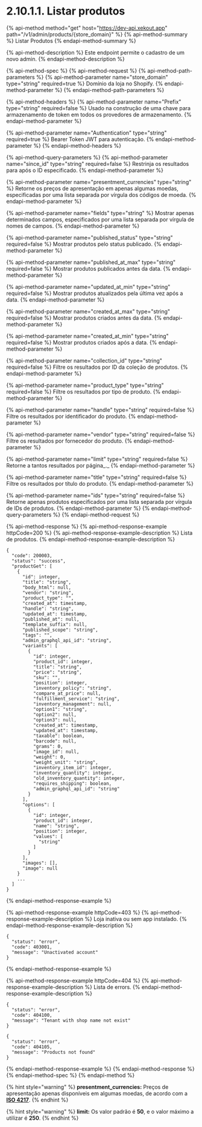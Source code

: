 # 2.10.1.1. Listar produtos

{% api-method method="get" host="https://dev-api.xekout.app" path="/v1/admin/products/{store\_domain}" %}
{% api-method-summary %}
Listar Produtos
{% endapi-method-summary %}

{% api-method-description %}
Este endpoint permite o cadastro de um novo admin.
{% endapi-method-description %}

{% api-method-spec %}
{% api-method-request %}
{% api-method-path-parameters %}
{% api-method-parameter name="store\_domain" type="string" required=true %}
Domínio da loja no Shopify.
{% endapi-method-parameter %}
{% endapi-method-path-parameters %}

{% api-method-headers %}
{% api-method-parameter name="Prefix" type="string" required=false %}
Usado na construção de uma chave para armazenamento de token em todos os provedores de armazenamento.
{% endapi-method-parameter %}

{% api-method-parameter name="Authentication" type="string" required=true %}
Bearer Token JWT para autenticação.
{% endapi-method-parameter %}
{% endapi-method-headers %}

{% api-method-query-parameters %}
{% api-method-parameter name="since\_id" type="string" required=false %}
Restrinja os resultados para após o ID especificado.
{% endapi-method-parameter %}

{% api-method-parameter name="presentment\_currencies" type="string" %}
Retorne os preços de apresentação em apenas algumas moedas, especificadas por uma lista separada por vírgula dos códigos de moeda.
{% endapi-method-parameter %}

{% api-method-parameter name="fields" type="string" %}
Mostrar apenas determinados campos, especificados por uma lista separada por vírgula de nomes de campos.
{% endapi-method-parameter %}

{% api-method-parameter name="published\_status" type="string" required=false %}
Mostrar produtos pelo status publicado.
{% endapi-method-parameter %}

{% api-method-parameter name="published\_at\_max" type="string" required=false %}
Mostrar produtos publicados antes da data.
{% endapi-method-parameter %}

{% api-method-parameter name="updated\_at\_min" type="string" required=false %}
Mostrar produtos atualizados pela última vez após a data.
{% endapi-method-parameter %}

{% api-method-parameter name="created\_at\_max" type="string" required=false %}
Mostrar produtos criados antes da data.
{% endapi-method-parameter %}

{% api-method-parameter name="created\_at\_min" type="string" required=false %}
Mostrar produtos criados após a data.
{% endapi-method-parameter %}

{% api-method-parameter name="collection\_id" type="string" required=false %}
Filtre os resultados por ID da coleção de produtos.
{% endapi-method-parameter %}

{% api-method-parameter name="product\_type" type="string" required=false %}
Filtre os resultados por tipo de produto.
{% endapi-method-parameter %}

{% api-method-parameter name="handle" type="string" required=false %}
Filtre os resultados por identificador do produto.
{% endapi-method-parameter %}

{% api-method-parameter name="vendor" type="string" required=false %}
Filtre os resultados por fornecedor do produto.
{% endapi-method-parameter %}

{% api-method-parameter name="limit" type="string" required=false %}
Retorne a tantos resultados por página_._
{% endapi-method-parameter %}

{% api-method-parameter name="title" type="string" required=false %}
Filtre os resultados por título do produto.
{% endapi-method-parameter %}

{% api-method-parameter name="ids" type="string" required=false %}
Retorne apenas produtos especificados por uma lista separada por vírgula de IDs de produtos.
{% endapi-method-parameter %}
{% endapi-method-query-parameters %}
{% endapi-method-request %}

{% api-method-response %}
{% api-method-response-example httpCode=200 %}
{% api-method-response-example-description %}
Lista de produtos.
{% endapi-method-response-example-description %}

```text
{
  "code": 200003,
  "status": "success",
  "productGet": [
    {
      "id": integer,
      "title": "string",
      "body_html": null,
      "vendor": "string",
      "product_type": "",
      "created_at": timestamp,
      "handle": "string",
      "updated_at": timestamp,
      "published_at": null,
      "template_suffix": null,
      "published_scope": "string",
      "tags": "",
      "admin_graphql_api_id": "string",
      "variants": [
        {
          "id": integer,
          "product_id": integer,
          "title": "string",
          "price": "string",
          "sku": "",
          "position": integer,
          "inventory_policy": "string",
          "compare_at_price": null,
          "fulfillment_service": "string",
          "inventory_management": null,
          "option1": "string",
          "option2": null,
          "option3": null,
          "created_at": timestamp,
          "updated_at": timestamp,
          "taxable": boolean,
          "barcode": null,
          "grams": 0,
          "image_id": null,
          "weight": 0,
          "weight_unit": "string",
          "inventory_item_id": integer,
          "inventory_quantity": integer,
          "old_inventory_quantity": integer,
          "requires_shipping": boolean,
          "admin_graphql_api_id": "string"
        }
      ],
      "options": [
        {
          "id": integer,
          "product_id": integer,
          "name": "string",
          "position": integer,
          "values": [
            "string"
          ]
        }
      ],
      "images": [],
      "image": null
    }
    ...
  ]
}
```
{% endapi-method-response-example %}

{% api-method-response-example httpCode=403 %}
{% api-method-response-example-description %}
Loja inativa ou sem app instalado.
{% endapi-method-response-example-description %}

```
{
  "status": "error",
  "code": 403001,
  "message": "Unactivated account"
}
```
{% endapi-method-response-example %}

{% api-method-response-example httpCode=404 %}
{% api-method-response-example-description %}
Lista de errors.
{% endapi-method-response-example-description %}

```text
{
  "status": "error",
  "code": 404100,
  "message": "Tenant with shop name not exist"
}

{
  "status": "error",
  "code": 404105,
  "message": "Products not found"
}
```
{% endapi-method-response-example %}
{% endapi-method-response %}
{% endapi-method-spec %}
{% endapi-method %}

{% hint style="warning" %}
 **presentment\_currencies:** Preços de apresentação apenas disponíveis em algumas moedas, de acordo com a [**ISO 4217**](https://en.wikipedia.org/wiki/ISO_4217).
{% endhint %}

{% hint style="warning" %}
**limit:** Os valor padrão é **50**, e o valor máximo a utilizar é **250**.
{% endhint %}




